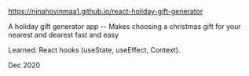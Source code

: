 https://ninahovinmaa1.github.io/react-holiday-gift-generator

A holiday gift generator app -- Makes choosing a christmas gift for your nearest and dearest fast and easy

Learned: React hooks (useState, useEffect, Context).

Dec 2020

